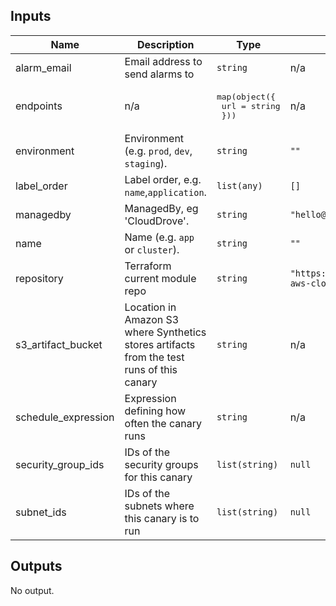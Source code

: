## Inputs

| Name | Description | Type | Default | Required |
|------|-------------|------|---------|:--------:|
| alarm\_email | Email address to send alarms to | `string` | n/a | yes |
| endpoints | n/a | <pre>map(object({<br>    url = string<br>  }))</pre> | n/a | yes |
| environment | Environment (e.g. `prod`, `dev`, `staging`). | `string` | `""` | no |
| label\_order | Label order, e.g. `name`,`application`. | `list(any)` | `[]` | no |
| managedby | ManagedBy, eg 'CloudDrove'. | `string` | `"hello@clouddrove.com"` | no |
| name | Name  (e.g. `app` or `cluster`). | `string` | `""` | no |
| repository | Terraform current module repo | `string` | `"https://github.com/clouddrove/terraform-aws-cloudwatch-alarms"` | no |
| s3\_artifact\_bucket | Location in Amazon S3 where Synthetics stores artifacts from the test runs of this canary | `string` | n/a | yes |
| schedule\_expression | Expression defining how often the canary runs | `string` | n/a | yes |
| security\_group\_ids | IDs of the security groups for this canary | `list(string)` | `null` | no |
| subnet\_ids | IDs of the subnets where this canary is to run | `list(string)` | `null` | no |

## Outputs

No output.
